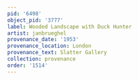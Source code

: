 ```yaml
---
pid: '6498'
object_pid: '3777'
label: Wooded Landscape with Duck Hunter
artist: janbrueghel
provenance_date: '1953'
provenance_location: London
provenance_text: Slatter Gallery
collection: provenance
order: '1514'
---
```

